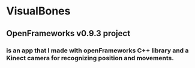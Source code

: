 # VisualBones

## OpenFrameworks v0.9.3 project

### is an app that I made with openFrameworks C++ library and a Kinect camera for recognizing position and movements.

